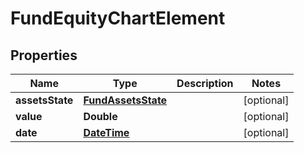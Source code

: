 
# FundEquityChartElement

## Properties
Name | Type | Description | Notes
------------ | ------------- | ------------- | -------------
**assetsState** | [**FundAssetsState**](FundAssetsState.md) |  |  [optional]
**value** | **Double** |  |  [optional]
**date** | [**DateTime**](DateTime.md) |  |  [optional]



